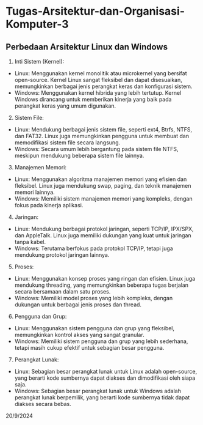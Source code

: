 # Tugas-Arsitektur-dan-Organisasi-Komputer-3

## Perbedaan Arsitektur Linux dan Windows

1. Inti Sistem (Kernel):
- Linux: Menggunakan kernel monolitik atau microkernel yang bersifat open-source. Kernel Linux sangat fleksibel dan dapat disesuaikan, memungkinkan berbagai jenis perangkat keras dan konfigurasi sistem.
- Windows: Menggunakan kernel hibrida yang lebih tertutup. Kernel Windows dirancang untuk memberikan kinerja yang baik pada perangkat keras yang umum digunakan.

2. Sistem File:
- Linux: Mendukung berbagai jenis sistem file, seperti ext4, Btrfs, NTFS, dan FAT32. Linux juga memungkinkan pengguna untuk membuat dan memodifikasi sistem file secara langsung.
- Windows: Secara umum lebih bergantung pada sistem file NTFS, meskipun mendukung beberapa sistem file lainnya.

3. Manajemen Memori:
- Linux: Menggunakan algoritma manajemen memori yang efisien dan fleksibel. Linux juga mendukung swap, paging, dan teknik manajemen memori lainnya.
- Windows: Memiliki sistem manajemen memori yang kompleks, dengan fokus pada kinerja aplikasi.

4. Jaringan:
- Linux: Mendukung berbagai protokol jaringan, seperti TCP/IP, IPX/SPX, dan AppleTalk. Linux juga memiliki dukungan yang kuat untuk jaringan tanpa kabel.
- Windows: Terutama berfokus pada protokol TCP/IP, tetapi juga mendukung protokol jaringan lainnya.

5. Proses:
- Linux: Menggunakan konsep proses yang ringan dan efisien. Linux juga mendukung threading, yang memungkinkan beberapa tugas berjalan secara bersamaan dalam satu proses.
- Windows: Memiliki model proses yang lebih kompleks, dengan dukungan untuk berbagai jenis proses dan thread.

6. Pengguna dan Grup:
- Linux: Menggunakan sistem pengguna dan grup yang fleksibel, memungkinkan kontrol akses yang sangat granular.
- Windows: Memiliki sistem pengguna dan grup yang lebih sederhana, tetapi masih cukup efektif untuk sebagian besar pengguna.

7. Perangkat Lunak:
- Linux: Sebagian besar perangkat lunak untuk Linux adalah open-source, yang berarti kode sumbernya dapat diakses dan dimodifikasi oleh siapa saja.
- Windows: Sebagian besar perangkat lunak untuk Windows adalah perangkat lunak berpemilik, yang berarti kode sumbernya tidak dapat diakses secara bebas.

20/9/2024
